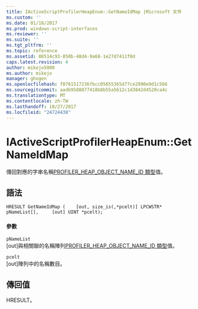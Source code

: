 ```yaml
---
title: IActiveScriptProfilerHeapEnum::GetNameIdMap |Microsoft 文件
ms.custom: ''
ms.date: 01/18/2017
ms.prod: windows-script-interfaces
ms.reviewer: ''
ms.suite: ''
ms.tgt_pltfrm: ''
ms.topic: reference
ms.assetid: 88514c93-850b-48d4-9a68-1e27d7411f0d
caps.latest.revision: 4
author: mikejo5000
ms.author: mikejo
manager: ghogen
ms.openlocfilehash: f0761517236fbcc05655365d77ce2990e9d1c566
ms.sourcegitcommit: aadb9588877418b8b55a5612c1d3842d4520ca4c
ms.translationtype: MT
ms.contentlocale: zh-TW
ms.lasthandoff: 10/27/2017
ms.locfileid: "24724438"
---
```

# <a name="iactivescriptprofilerheapenumgetnameidmap"></a>IActiveScriptProfilerHeapEnum::GetNameIdMap
傳回對應的字串名稱[PROFILER_HEAP_OBJECT_NAME_ID 類型](../../winscript/reference/profiler-heap-object-name-id-type.md)值。  
  
## <a name="syntax"></a>語法  
  
```  
HRESULT GetNameIdMap (    [out, size_is(,*pcelt)] LPCWSTR* pNameList[],     [out] UINT *pcelt);  
```  
  
#### <a name="parameters"></a>參數  
 `pNameList`  
 [out]與相關聯的名稱陣列[PROFILER_HEAP_OBJECT_NAME_ID 類型](../../winscript/reference/profiler-heap-object-name-id-type.md)值。  
  
 `pcelt`  
 [out]陣列中的名稱數目。  
  
## <a name="return-value"></a>傳回值  
 HRESULT。